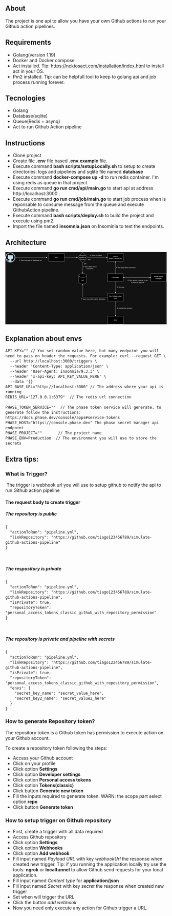 ## About

The project is one api to allow you have your own Github actions to run your Github action pipelines.

## Requirements

- Golang(version 1.19)
- Docker and Docker compose
- Act installed. Tip: https://nektosact.com/installation/index.html to install act in your OS.
- Pm2 installed. Tip: can be helpfull tool to keep to golang api and job process running forever.

## Tecnologies

- Golang
- Database(sqlite)
- Queue(Redis + asynq)
- Act to run Github Action pipeline

## Instructions

- Clone project
- Create file **.env** file based **.env.example** file.
- Execute command **bash scripts/setupLocally.sh** to setup to create directories: logs and pipelines and sqlite file named **database**
- Execute command **docker-compose up -d** to run redis container. I'm using redis as queue in that project.
- Execute command **go run cmd/api/main.go** to start api at address http://localhost:3000 .
- Execute command **go run cmd/job/main.go** to start job process when is reponsable to consume message from the queue and execute GithubAction pipeline.
- Execute command **bash scripts/deploy.sh** to build the project and execute using pm2.
- Import the file named **insomnia.json** on Insominia to test the endpoints.


## Architecture

![the project architecture](./architecture.png)


## Explanation about envs

```
API_KEY="" // You set random value here, but many endpoint you will need to pass on header the requests. For example: curl --request GET \
  --url http://localhost:3000/triggers \
  --header 'Content-Type: application/json' \
  --header 'User-Agent: insomnia/9.3.3' \
  --header 'x-api-key: API_KEY_VALUE_HERE' \
  --data '{}'
API_BASE_URL="http://localhost:3000" // The address where your api is running
REDIS_URL="127.0.0.1:6379"  // The redis url connection

PHASE_TOKEN_SERVICE=""  // The phase token service will generate, to generate follow the instructions: https://docs.phase.dev/console/apps#service-tokens
PHASE_HOST="https://console.phase.dev" The phase secret manager api endpoint 
PHASE_PROJECT=""       // The project name
PHASE_ENV=Production  // The environment you will use to store the secrets
```

## Extra tips:

### What is Trigger?
​
The trigger is webhook url you will use to setup github to notify the api to run Github action pipeline
​
#### The request body to create trigger
##### The repository is public

```
{
  "actionToRun": "pipeline.yml",
  "linkRepository": "https://github.com/tiago123456789/simulate-github-actions-pipeline"
}
```
​
##### The respository is private
```
{
  "actionToRun": "pipeline.yml",
  "linkRepository": "https://github.com/tiago123456789/simulate-github-actions-pipeline",
  "isPrivate": true,
  "repositoryToken": "personal_access_tokens_classic_github_with_repository_permission"
}
```
​
##### The repository is private and pipeline with secrets
``` 
{
  "actionToRun": "pipeline.yml",
  "linkRepository": "https://github.com/tiago123456789/simulate-github-actions-pipeline",
  "isPrivate": true,
  "repositoryToken": "personal_access_tokens_classic_github_with_repository_permission",
  "envs": {
    "secret_key_name": "secret_value_here",
    "secret_key2_name": "secret_value2_here"
  }
}
```

### How to generate Repository token?

The repository token is a Github token has permission to execute action on your Github account.

To create a repository token following the steps:
- Access your Github account
- Click on your profile
- Click option **Settings**
- Click option **Developer settings**
- Click option **Personal access tokens**
- Click option **Tokens(classic)**
- Click button **Generate new token**
- Fill the inputs required to generate token. WARN: the scope part select option **repo**
- Click button **Generate token**


### How to setup trigger on Github repository

- First, create a trigger with all data required
- Access Github repository
- Click option **Settings**
- Click option **Webhooks**
- Click option **Add webhook**
- Fill input named *Payload URL* with key *webhookUrl* the response when created new trigger. Tip: if you running the application locally try use the tools: **ngrok** or **localtunnel** to allow Github send requests for your local application.
- Fill input named *Content type* for **application/json**
- Fill input named *Secret* with key *secret* the response when created new trigger
- Set when will trigger the URL
- Click the button *add webhook*
- Now you need only execute any action for Github trigger a URL.